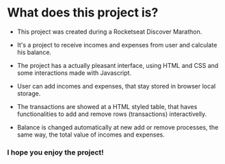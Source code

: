 # What does this project is?
- This project was created during a Rocketseat Discover Marathon.
- It's a project to receive incomes and expenses from user and calculate his balance.
- The project has a actually pleasant interface, using HTML and CSS and some interactions made with Javascript.

- User can add incomes and expenses, that stay stored in browser local storage.
- The transactions are showed at a HTML styled table, that haves functionalities to add and remove rows (transactions) interactivelly.

- Balance is changed automatically at new add or remove processes, the same way, the total value of incomes and expenses.

### I hope you enjoy the project!
